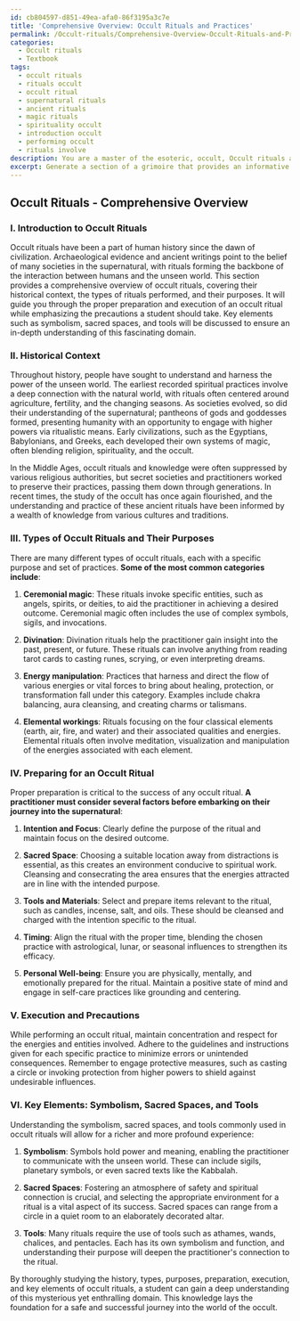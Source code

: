 ```yaml
---
id: cb804597-d851-49ea-afa0-86f3195a3c7e
title: 'Comprehensive Overview: Occult Rituals and Practices'
permalink: /Occult-rituals/Comprehensive-Overview-Occult-Rituals-and-Practices/
categories:
  - Occult rituals
  - Textbook
tags:
  - occult rituals
  - rituals occult
  - occult ritual
  - supernatural rituals
  - ancient rituals
  - magic rituals
  - spirituality occult
  - introduction occult
  - performing occult
  - rituals involve
description: You are a master of the esoteric, occult, Occult rituals and education, you have written many textbooks on the subject in ways that provide students with rich and deep understanding of the subject. You are being asked to write textbook-like sections on a topic and you do it with full context, explainability, and reliability in accuracy to the true facts of the topic at hand, in a textbook style that a student would easily be able to learn from, in a rich, engaging, and contextual way. Always include relevant context (such as formulas and history), related concepts, and in a way that someone can gain deep insights from.
excerpt: Generate a section of a grimoire that provides an informative and comprehensive overview of occult rituals, covering their historical context, the types of rituals performed, and their purposes. Include guidance on the proper preparation and execution of an occult ritual, as well as the precautions that a student should take. Finally, discuss key elements such as symbolism, sacred spaces, and tools commonly used in these rituals to help the student gain a rich knowledge and understanding of this occult domain.
---
```


## Occult Rituals - Comprehensive Overview

### I. Introduction to Occult Rituals

Occult rituals have been a part of human history since the dawn of civilization. Archaeological evidence and ancient writings point to the belief of many societies in the supernatural, with rituals forming the backbone of the interaction between humans and the unseen world. This section provides a comprehensive overview of occult rituals, covering their historical context, the types of rituals performed, and their purposes. It will guide you through the proper preparation and execution of an occult ritual while emphasizing the precautions a student should take. Key elements such as symbolism, sacred spaces, and tools will be discussed to ensure an in-depth understanding of this fascinating domain.

### II. Historical Context

Throughout history, people have sought to understand and harness the power of the unseen world. The earliest recorded spiritual practices involve a deep connection with the natural world, with rituals often centered around agriculture, fertility, and the changing seasons. As societies evolved, so did their understanding of the supernatural; pantheons of gods and goddesses formed, presenting humanity with an opportunity to engage with higher powers via ritualistic means. Early civilizations, such as the Egyptians, Babylonians, and Greeks, each developed their own systems of magic, often blending religion, spirituality, and the occult.

In the Middle Ages, occult rituals and knowledge were often suppressed by various religious authorities, but secret societies and practitioners worked to preserve their practices, passing them down through generations. In recent times, the study of the occult has once again flourished, and the understanding and practice of these ancient rituals have been informed by a wealth of knowledge from various cultures and traditions.

### III. Types of Occult Rituals and Their Purposes

There are many different types of occult rituals, each with a specific purpose and set of practices. **Some of the most common categories include**:

1. **Ceremonial magic**: These rituals invoke specific entities, such as angels, spirits, or deities, to aid the practitioner in achieving a desired outcome. Ceremonial magic often includes the use of complex symbols, sigils, and invocations.

2. **Divination**: Divination rituals help the practitioner gain insight into the past, present, or future. These rituals can involve anything from reading tarot cards to casting runes, scrying, or even interpreting dreams.

3. **Energy manipulation**: Practices that harness and direct the flow of various energies or vital forces to bring about healing, protection, or transformation fall under this category. Examples include chakra balancing, aura cleansing, and creating charms or talismans.

4. **Elemental workings**: Rituals focusing on the four classical elements (earth, air, fire, and water) and their associated qualities and energies. Elemental rituals often involve meditation, visualization and manipulation of the energies associated with each element.

### IV. Preparing for an Occult Ritual

Proper preparation is critical to the success of any occult ritual. **A practitioner must consider several factors before embarking on their journey into the supernatural**:

1. **Intention and Focus**: Clearly define the purpose of the ritual and maintain focus on the desired outcome.

2. **Sacred Space**: Choosing a suitable location away from distractions is essential, as this creates an environment conducive to spiritual work. Cleansing and consecrating the area ensures that the energies attracted are in line with the intended purpose.

3. **Tools and Materials**: Select and prepare items relevant to the ritual, such as candles, incense, salt, and oils. These should be cleansed and charged with the intention specific to the ritual.

4. **Timing**: Align the ritual with the proper time, blending the chosen practice with astrological, lunar, or seasonal influences to strengthen its efficacy.

5. **Personal Well-being**: Ensure you are physically, mentally, and emotionally prepared for the ritual. Maintain a positive state of mind and engage in self-care practices like grounding and centering.

### V. Execution and Precautions

While performing an occult ritual, maintain concentration and respect for the energies and entities involved. Adhere to the guidelines and instructions given for each specific practice to minimize errors or unintended consequences. Remember to engage protective measures, such as casting a circle or invoking protection from higher powers to shield against undesirable influences.

### VI. **Key Elements**: Symbolism, Sacred Spaces, and Tools

Understanding the symbolism, sacred spaces, and tools commonly used in occult rituals will allow for a richer and more profound experience:

1. **Symbolism**: Symbols hold power and meaning, enabling the practitioner to communicate with the unseen world. These can include sigils, planetary symbols, or even sacred texts like the Kabbalah.

2. **Sacred Spaces**: Fostering an atmosphere of safety and spiritual connection is crucial, and selecting the appropriate environment for a ritual is a vital aspect of its success. Sacred spaces can range from a circle in a quiet room to an elaborately decorated altar.

3. **Tools**: Many rituals require the use of tools such as athames, wands, chalices, and pentacles. Each has its own symbolism and function, and understanding their purpose will deepen the practitioner's connection to the ritual.

By thoroughly studying the history, types, purposes, preparation, execution, and key elements of occult rituals, a student can gain a deep understanding of this mysterious yet enthralling domain. This knowledge lays the foundation for a safe and successful journey into the world of the occult.
